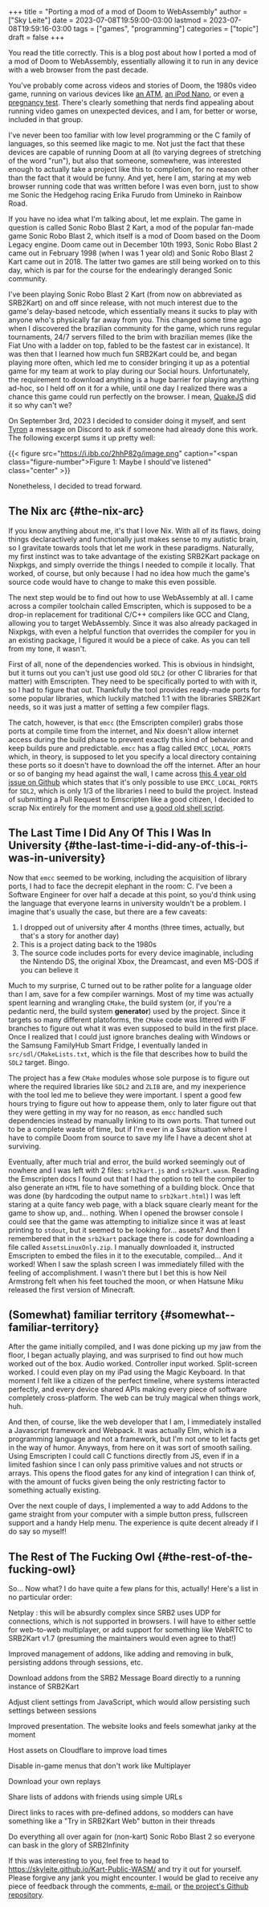+++
title = "Porting a mod of a mod of Doom to WebAssembly"
author = ["Sky Leite"]
date = 2023-07-08T19:59:00-03:00
lastmod = 2023-07-08T19:59:16-03:00
tags = ["games", "programming"]
categories = ["topic"]
draft = false
+++

You read the title correctly. This is a blog post about how I ported a mod of a mod of Doom to WebAssembly, essentially allowing it to run in any device with a web browser from the past decade.

You've probably come across videos and stories of Doom, the 1980s video game, running on various devices like [an ATM](https://www.youtube.com/watch?v=D0rStdHowAg), [an iPod Nano](https://www.youtube.com/watch?v=uF3tKA2pXpg), or even [a pregnancy test](https://twitter.com/Foone/status/1302287398949142533). There's clearly something that nerds find appealing about running video games on unexpected devices, and I am, for better or worse, included in that group.

I've never been too familiar with low level programming or the C family of languages, so this seemed like magic to me. Not just the fact that these devices are capable of running Doom at all (to varying degrees of stretching of the word "run"), but also that someone, somewhere, was interested enough to actually take a project like this to completion, for no reason other than the fact that it would be funny. And yet, here I am, staring at my web browser running code that was written before I was even born, just to show me Sonic the Hedgehog racing Erika Furudo from Umineko in Rainbow Road.

If you have no idea what I'm talking about, let me explain. The game in question is called Sonic Robo Blast 2 Kart, a mod of the popular fan-made game Sonic Robo Blast 2, which itself is a mod of Doom based on the Doom Legacy engine. Doom came out in December 10th 1993, Sonic Robo Blast 2 came out in February 1998 (when I was 1 year old) and Sonic Robo Blast 2 Kart came out in 2018. The latter two games are still being worked on to this day, which is par for the course for the endearingly deranged Sonic community.

I've been playing Sonic Robo Blast 2 Kart (from now on abbreviated as SRB2Kart) on and off since release, with not much interest due to the game's delay-based netcode, which essentially means it sucks to play with anyone who's physically far away from you. This changed some time ago when I discovered the brazilian community for the game, which runs regular tournaments, 24/7 servers filled to the brim with brazilian memes (like the Fiat Uno with a ladder on top, fabled to be the fastest car in existance). It was then that I learned how much fun SRB2Kart could be, and began playing more often, which led me to consider bringing it up as a potential game for my team at work to play during our Social hours. Unfortunately, the requirement to download anything is a huge barrier for playing anything ad-hoc, so I held off on it for a while, until one day I realized there was a chance this game could run perfectly on the browser. I mean, [QuakeJS](http://www.quakejs.com/) did it so why can't we?

On September 3rd, 2023 I decided to consider doing it myself, and sent [Tyron](https://worldsbe.st/) a message on Discord to ask if someone had already done this work. The following excerpt sums it up pretty well:

{{< figure src="https://i.ibb.co/2hhP82g/image.png" caption="<span class=\"figure-number\">Figure 1: </span>Maybe I should've listened" class="center" >}}

Nonetheless, I decided to tread forward.


## The Nix arc {#the-nix-arc}

If you know anything about me, it's that I love Nix. With all of its flaws, doing things declaractively and functionally just makes sense to my autistic brain, so I gravitate towards tools that let me work in these paradigms. Naturally, my first instinct was to take advantage of the existing SRB2Kart package on Nixpkgs, and simply override the things I needed to compile it locally. That worked, of course, but only because I had no idea how much the game's source code would have to change to make this even possible.

The next step would be to find out how to use WebAssembly at all. I came across a compiler toolchain called Emscripten, which is supposed to be a drop-in replacement for traditional C/C++ compilers like GCC and Clang, allowing you to target WebAssembly. Since it was also already packaged in Nixpkgs, with even a helpful function that overrides the compiler for you in an existing package, I figured it would be a piece of cake. As you can tell from my tone, it wasn't.

First of all, none of the dependencies worked. This is obvious in hindsight, but it turns out you can't just use good old `SDL2` (or other C libraries for that matter) with Emscripten. They need to be specifically ported to with with it, so I had to figure that out. Thankfully the tool provides ready-made ports for some popular libraries, which luckily matched 1:1 with the libraries SRB2Kart needs, so it was just a matter of setting a few compiler flags.

The catch, however, is that `emcc` (the Emscripten compiler) grabs those ports at compile time from the internet, and Nix doesn't allow internet access during the build phase to prevent exactly this kind of behavior and keep builds pure and predictable. `emcc` has a flag called `EMCC_LOCAL_PORTS` which, in theory, is supposed to let you specify a local directory containing these ports so it doesn't have to download the off the internet. After an hour or so of banging my head against the wall, I came across [this 4 year old issue on Github](https://github.com/emscripten-core/emscripten/issues/8466) which states that it's only possible to use `EMCC_LOCAL_PORTS` for `SDL2`, which is only 1/3 of the libraries I need to build the project. Instead of submitting a Pull Request to Emscripten like a good citizen, I decided to scrap Nix entirely for the moment and use [a good old shell script](https://github.com/SkyLeite/Kart-Public-WASM/blob/ed4069b48c2a5d6bb07c3904f3d8a845e86e174d/build.sh).


## The Last Time I Did Any Of This I Was In University {#the-last-time-i-did-any-of-this-i-was-in-university}

Now that `emcc` seemed to be working, including the acquisition of library ports, I had to face the decrepit elephant in the room: C. I've been a Software Engineer for over half a decade at this point, so you'd think using the language that everyone learns in university wouldn't be a problem. I imagine that's usually the case, but there are a few caveats:

1.  I dropped out of university after 4 months (three times, actually, but that's a story for another day)
2.  This is a project dating back to the 1980s
3.  The source code includes ports for every device imaginable, including the Nintendo DS, the original Xbox, the Dreamcast, and even MS-DOS if you can believe it

Much to my surprise, C turned out to be rather polite for a language older than I am, save for a few compiler warnings. Most of my time was actually spent learning and wrangling `CMake`, the build system (or, if you're a pedantic nerd, the build system **generator**) used by the project. Since it targets so many different platoforms, the `CMake` code was littered with IF branches to figure out what it was even supposed to build in the first place. Once I realized that I could just ignore branches dealing with Windows or the Samsung FamilyHub Smart Fridge, I eventually landed in `src/sdl/CMakeLists.txt`, which is the file that describes how to build the `SDL2` target. Bingo.

The project has a few `CMake` modules whose sole purpose is to figure out where the required libraries like `SDL2` and `ZLIB` are, and my inexperience with the tool led me to believe they were important. I spent a good few hours trying to figure out how to appease them, only to later figure out that they were getting in my way for no reason, as `emcc` handled such dependencies instead by manually linking to its own ports. That turned out to be a complete waste of time, but if I'm ever in a Saw situation where I have to compile Doom from source to save my life I have a decent shot at surviving.

Eventually, after much trial and error, the build worked seemingly out of nowhere and I was left with 2 files: `srb2kart.js` and `srb2kart.wasm`. Reading the Emscripten docs I found out that I had the option to tell the compiler to also generate an `HTML` file to have something of a building block. Once that was done (by hardcoding the output name to `srb2kart.html`) I was left staring at a quite fancy web page, with a black square clearly meant for the game to show up, and... nothing. When I opened the browser console I could see that the game was attempting to initialize since it was at least printing to `stdout`, but it seemed to be looking for... assets? And then I remembered that in the `srb2kart` package there is code for downloading a file called `AssetsLinuxOnly.zip`. I manually downloaded it, instructed Emscripten to embed the files in it to the executable, compiled... And it worked! When I saw the splash screen I was immediately filled with the feeling of accomplishment. I wasn't there but I bet this is how Neil Armstrong felt when his feet touched the moon, or when Hatsune Miku released the first version of Minecraft.


## (Somewhat) familiar territory {#somewhat--familiar-territory}

After the game initially compiled, and I was done picking up my jaw from the floor, I began actually playing, and was surprised to find out how much worked out of the box. Audio worked. Controller input worked. Split-screen worked. I could even play on my iPad using the Magic Keyboard. In that moment I felt like a citizen of the perfect timeline, where systems interacted perfectly, and every device shared APIs making every piece of software completely cross-platform. The web can be truly magical when things work, huh.

And then, of course, like the web developer that I am, I immediately installed a Javascript framework and Webpack. It was actually Elm, which is a programming language and not a framework, but I'm not one to let facts get in the way of humor. Anyways, from here on it was sort of smooth sailing. Using Emscripten I could call C functions directly from JS, even if in a limited fashion since I can only pass primitive values and not structs or arrays. This opens the flood gates for any kind of integration I can think of, with the amount of fucks given being the only restricting factor to something actually existing.

Over the next couple of days, I implemented a way to add Addons to the game straight from your computer with a simple button press, fullscreen support and a handy Help menu. The experience is quite decent already if I do say so myself!


## The Rest of The Fucking Owl {#the-rest-of-the-fucking-owl}

So... Now what? I do have quite a few plans for this, actually! Here's a list in no particular order:

Netplay
: this will be absurdly complex since SRB2 uses UDP for connections, which is not supported in browsers. I will have to either settle for web-to-web multiplayer, or add support for something like WebRTC to SRB2Kart v1.7 (presuming the maintainers would even agree to that!)

Improved management of addons, like adding and removing in bulk, persisting addons through sessions, etc.

Download addons from the SRB2 Message Board directly to a running instance of SRB2Kart

Adjust client settings from JavaScript, which would allow persisting such settings between sessions

Improved presentation. The website looks and feels somewhat janky at the moment

Host assets on Cloudflare to improve load times

Disable in-game menus that don't work like Multiplayer

Download your own replays

Share lists of addons with friends using simple URLs

Direct links to races with pre-defined addons, so modders can have something like a "Try in SRB2Kart Web" button in their threads

Do everything all over again for (non-kart) Sonic Robo Blast 2 so everyone can bask in the glory of SRB2Infinity

If this was interesting to you, feel free to head to <https://skyleite.github.io/Kart-Public-WASM/> and try it out for yourself. Please forgive any jank you might encounter. I would be glad to receive any piece of feedback through the comments, [e-mail](mailto:sky@leite.dev), or [the project's Github repository](https://github.com/SkyLeite/Kart-Public-WASM/blob/ed4069b48c2a5d6bb07c3904f3d8a845e86e174d/build.sh).
